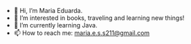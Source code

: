 - 👋 Hi, I’m Maria Eduarda.
- 👀 I’m interested in books, traveling and learning new things!
- 🌱 I’m currently learning Java.
- 📫 How to reach me: maria.e.s.s211@gmail.com

<!---
maria-silva14/maria-silva14 is a ✨ special ✨ repository because its `README.md` (this file) appears on your GitHub profile.
You can click the Preview link to take a look at your changes.
--->
